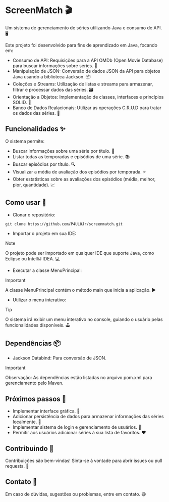 # ScreenMatch 🎬

Um sistema de gerenciamento de séries utilizando Java e consumo de API. 🖥️

Este projeto foi desenvolvido para fins de aprendizado em Java, focando em:

- Consumo de API: Requisições para a API OMDb (Open Movie Database) para buscar informações sobre séries. 📡
- Manipulação de JSON: Conversão de dados JSON da API para objetos Java usando a biblioteca Jackson. 📦
- Coleções e Streams: Utilização de listas e streams para armazenar, filtrar e processar dados das séries. 🗃️
- Orientação a Objetos: Implementação de classes, interfaces e princípios SOLID. 🧱
- Banco de Dados Realacionais: Utilizar as operações C.R.U.D para tratar os dados das séries. 🏦

## Funcionalidades ✨

O sistema permite:

- Buscar informações sobre uma série por título. 🔎
- Listar todas as temporadas e episódios de uma série. 📚
- Buscar episódios por título. 🔍
- Visualizar a média de avaliação dos episódios por temporada. ⭐
- Obter estatísticas sobre as avaliações dos episódios (média, melhor, pior, quantidade). 📈

## Como usar 🚀

- Clonar o repositório:

```
git clone https://github.com/P4UL0Jr/screenmatch.git
```

- Importar o projeto em sua IDE:

> [!NOTE]
> O projeto pode ser importado em qualquer IDE que suporte Java, como Eclipse ou IntelliJ IDEA. 💻

- Executar a classe MenuPrincipal:

> [!IMPORTANT]
> A classe MenuPrincipal contém o método main que inicia a aplicação. ▶️

- Utilizar o menu interativo:

> [!TIP]
> O sistema irá exibir um menu interativo no console, guiando o usuário pelas funcionalidades disponíveis. 🕹️

## Dependências 📦

- Jackson Databind: Para conversão de JSON.

> [!IMPORTANT]
> Observação: As dependências estão listadas no arquivo pom.xml para gerenciamento pelo Maven.

## Próximos passos 👣

- Implementar interface gráfica. 🎨
- Adicionar persistência de dados para armazenar informações das séries localmente. 💾
- Implementar sistema de login e gerenciamento de usuários. 🔐
- Permitir aos usuários adicionar séries à sua lista de favoritos. ❤️

## Contribuindo 💪

Contribuições são bem-vindas! Sinta-se à vontade para abrir issues ou pull requests. 🤝

## Contato 📧

Em caso de dúvidas, sugestões ou problemas, entre em contato. 😄
